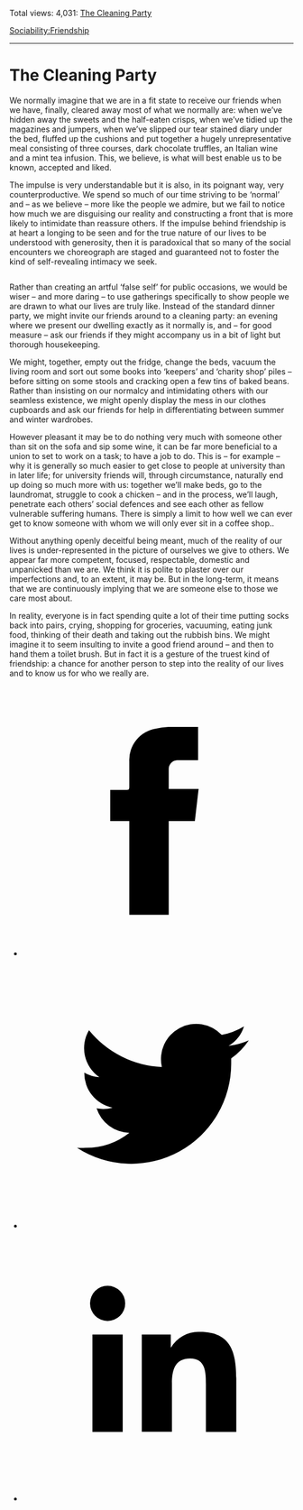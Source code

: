 Total views: 4,031: [The Cleaning Party](https://www.theschooloflife.com/thebookoflife/the-cleaning-party/)

[Sociability:](https://www.theschooloflife.com/thebookoflife/category/sociability/)[Friendship](https://www.theschooloflife.com/thebookoflife/category/sociability/friendship/)

* * *

# The Cleaning Party
<style>
						.alignnone {
  display: block;
  margin-left: auto;
  margin-right: auto;
  align: center:
}

.addtoany_share_save_container {
display:none;
}

.wp-block-image {
		display: block;
  margin-left: auto;
  margin-right: auto;
  width: 50%;
}

.aligncenter {
display: block;
  margin-left: auto;
  margin-right: auto;
  align: center:
}

@media only screen and (max-width: 500px) {
  .wp-block-image {
		display: block;
  margin-left: auto;
  margin-right: auto;
  width: 100%;
} }

h1 {max-width: 600px !important;
}
.s18-single-post .content-area .site-main article .post-cat-header-display + .old-wrapper p {
    font-size: 1.200em
}
						</style>

We normally imagine that we are in a fit state to receive our friends when we have, finally, cleared away most of what we normally are: when we’ve hidden away the sweets and the half-eaten crisps, when we’ve tidied up the magazines and jumpers, when we’ve slipped our tear stained diary under the bed, fluffed up the cushions and put together a hugely unrepresentative meal consisting of three courses, dark chocolate truffles, an Italian wine and a mint tea infusion. This, we believe, is what will best enable us to be known, accepted and liked.

The impulse is very understandable but it is also, in its poignant way, very counterproductive. We spend so much of our time striving to be ‘normal’ and – as we believe – more like the people we admire, but we fail to notice how much we are disguising our reality and constructing a front that is more likely to intimidate than reassure others. If the impulse behind friendship is at heart a longing to be seen and for the true nature of our lives to be understood with generosity, then it is paradoxical that so many of the social encounters we choreograph are staged and guaranteed not to foster the kind of self-revealing intimacy we seek.

<figure class="wp-block-image"><img src="https://www.theschooloflife.com/thebookoflife/wp-content/uploads/2020/02/bc96b80120314999bfb83824f12545f0-1024x1024.jpg" alt="" class="wp-image-23999" srcset="https://www.theschooloflife.com/thebookoflife/wp-content/uploads/2020/02/bc96b80120314999bfb83824f12545f0-1024x1024.jpg 1024w, https://www.theschooloflife.com/thebookoflife/wp-content/uploads/2020/02/bc96b80120314999bfb83824f12545f0-150x150.jpg 150w, https://www.theschooloflife.com/thebookoflife/wp-content/uploads/2020/02/bc96b80120314999bfb83824f12545f0-300x300.jpg 300w, https://www.theschooloflife.com/thebookoflife/wp-content/uploads/2020/02/bc96b80120314999bfb83824f12545f0-768x768.jpg 768w, https://www.theschooloflife.com/thebookoflife/wp-content/uploads/2020/02/bc96b80120314999bfb83824f12545f0.jpg 1240w" sizes="(max-width: 1024px) 100vw, 1024px"></figure>

Rather than creating an artful ‘false self’ for public occasions, we would be wiser – and more daring – to use gatherings specifically to show people we are drawn to what our lives are truly like. Instead of the standard dinner party, we might invite our friends around to a cleaning party: an evening where we present our dwelling exactly as it normally is, and – for good measure – ask our friends if they might accompany us in a bit of light but thorough housekeeping.

We might, together, empty out the fridge, change the beds, vacuum the living room and sort out some books into ‘keepers’ and ‘charity shop’ piles – before sitting on some stools and cracking open a few tins of baked beans. Rather than insisting on our normalcy and intimidating others with our seamless existence, we might openly display the mess in our clothes cupboards and ask our friends for help in differentiating between summer and winter wardrobes.&nbsp;

However pleasant it may be to do nothing very much with someone other than sit on the sofa and sip some wine, it can be far more beneficial to a union to set to work on a task; to have a job to do. This is – for example – why it is generally so much easier to get close to people at university than in later life; for university friends will, through circumstance, naturally end up doing so much more with us: together we’ll make beds, go to the laundromat, struggle to cook a chicken – and in the process, we’ll laugh, penetrate each others’ social defences and see each other as fellow vulnerable suffering humans. There is simply a limit to how well we can ever get to know someone with whom we will only ever sit in a coffee shop..

Without anything openly deceitful being meant, much of the reality of our lives is under-represented in the picture of ourselves we give to others. We appear far more competent, focused, respectable, domestic and unpanicked than we are. We think it is polite to plaster over our imperfections and, to an extent, it may be. But in the long-term, it means that we are continuously implying that we are someone else to those we care most about.&nbsp;

In reality, everyone is in fact spending quite a lot of their time putting socks back into pairs, crying, shopping for groceries, vacuuming, eating junk food, thinking of their death and taking out the rubbish bins. We might imagine it to seem insulting to invite a good friend around – and then to hand them a toilet brush. But in fact it is a gesture of the truest kind of friendship: a chance for another person to step into the reality of our lives and to know us for who we really are.

<style>
    .iframe-class { display: block !important; }
</style>

- [<svg xmlns="http://www.w3.org/2000/svg" viewbox="0 0 26 26"><title>Facebook</title>
                    <g>
                        <path d="M8.38,10H9.92c.2,0,.29,0,.29-.28,0-.82,0-1.64,0-2.46a3.05,3.05,0,0,1,2.57-3.15A7.22,7.22,0,0,1,14,3.95c.86,0,1.71,0,2.57,0h.25v3.2h-2A.85.85,0,0,0,14,8c0,.62,0,1.24,0,1.91h2.87L16.51,13H14v9H10.21V13H8.38Z"></path>
                    </g>
                </svg>](http://www.facebook.com/sharer/sharer.php?u=https://www.theschooloflife.com/thebookoflife/the-cleaning-party/)
- [<svg xmlns="http://www.w3.org/2000/svg" viewbox="0 0 26 26"><title>Twitter</title>
                    <path d="M21.69,7.9a6.75,6.75,0,0,1-1.94.53,3.39,3.39,0,0,0,1.48-1.87,6.76,6.76,0,0,1-2.14.82,3.38,3.38,0,0,0-5.75,3.08,9.59,9.59,0,0,1-7-3.53,3.38,3.38,0,0,0,1,4.51A3.36,3.36,0,0,1,5.89,11v0A3.38,3.38,0,0,0,8.6,14.37a3.39,3.39,0,0,1-1.53.06,3.38,3.38,0,0,0,3.15,2.35A6.78,6.78,0,0,1,6,18.22a6.87,6.87,0,0,1-.81,0A9.6,9.6,0,0,0,20,10.08q0-.22,0-.44A6.86,6.86,0,0,0,21.69,7.9Z"></path>
                </svg>](http://twitter.com/share?url=https://www.theschooloflife.com/thebookoflife/the-cleaning-party/&text=&via=theschooloflife)
- [<svg xmlns="http://www.w3.org/2000/svg" viewbox="0 0 26 26"><title>LinkedIn</title>
<path class="cls-2" d="M6.67,10H9.58v9.36H6.67ZM8.13,5.32A1.69,1.69,0,1,1,6.44,7,1.69,1.69,0,0,1,8.13,5.32"></path><path class="cls-2" d="M11.41,10H14.2v1.28h0A3.06,3.06,0,0,1,17,9.75c2.95,0,3.49,1.94,3.49,4.46v5.14H17.57V14.79c0-1.09,0-2.48-1.51-2.48s-1.75,1.18-1.75,2.4v4.63H11.41Z"></path></svg>](https://www.linkedin.com/shareArticle?mini=true&url=https://www.theschooloflife.com/thebookoflife/the-cleaning-party/)
